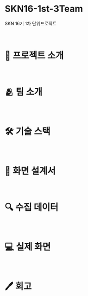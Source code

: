 # SKN16-1st-3Team
SKN 16기 1차 단위프로젝트

<br>


# 📌 프로젝트 소개
<br>

# 🫂 팀 소개
<br>


# 🛠 기술 스택
<br>


# 📄 화면 설계서
<br>


# 🔍 수집 데이터
<br>

# 💻 실제 화면
<br>

# 🖊 회고
<br>
